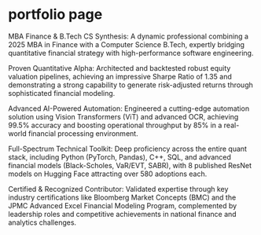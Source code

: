 # portfolio page
MBA Finance & B.Tech CS Synthesis: A dynamic professional combining a 2025 MBA in Finance with a Computer Science B.Tech, expertly bridging quantitative financial strategy with high-performance software engineering.

Proven Quantitative Alpha: Architected and backtested robust equity valuation pipelines, achieving an impressive Sharpe Ratio of 1.35 and demonstrating a strong capability to generate risk-adjusted returns through sophisticated financial modeling.

Advanced AI-Powered Automation: Engineered a cutting-edge automation solution using Vision Transformers (ViT) and advanced OCR, achieving 99.5% accuracy and boosting operational throughput by 85% in a real-world financial processing environment.

Full-Spectrum Technical Toolkit: Deep proficiency across the entire quant stack, including Python (PyTorch, Pandas), C++, SQL, and advanced financial models (Black-Scholes, VaR/EVT, SABR), with 8 published ResNet models on Hugging Face attracting over 580 adoptions each.

Certified & Recognized Contributor: Validated expertise through key industry certifications like Bloomberg Market Concepts (BMC) and the JPMC Advanced Excel Financial Modeling Program, complemented by leadership roles and competitive achievements in national finance and analytics challenges.
